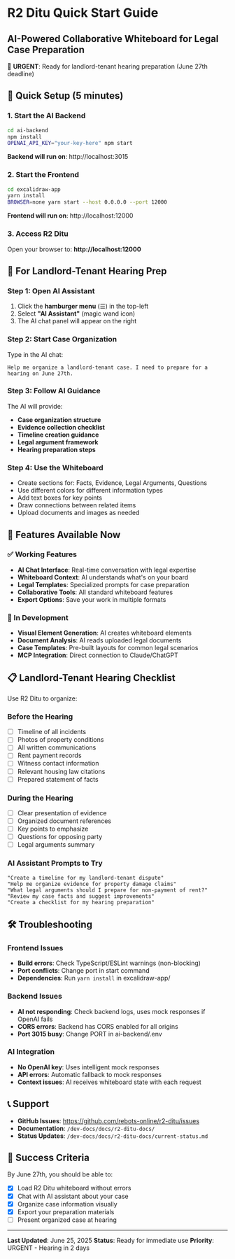 # R2 Ditu Quick Start Guide
## AI-Powered Collaborative Whiteboard for Legal Case Preparation

🚨 **URGENT**: Ready for landlord-tenant hearing preparation (June 27th deadline)

## 🚀 Quick Setup (5 minutes)

### 1. Start the AI Backend
```bash
cd ai-backend
npm install
OPENAI_API_KEY="your-key-here" npm start
```
**Backend will run on**: http://localhost:3015

### 2. Start the Frontend
```bash
cd excalidraw-app
yarn install
BROWSER=none yarn start --host 0.0.0.0 --port 12000
```
**Frontend will run on**: http://localhost:12000

### 3. Access R2 Ditu
Open your browser to: **http://localhost:12000**

## 🎯 For Landlord-Tenant Hearing Prep

### Step 1: Open AI Assistant
1. Click the **hamburger menu** (☰) in the top-left
2. Select **"AI Assistant"** (magic wand icon)
3. The AI chat panel will appear on the right

### Step 2: Start Case Organization
Type in the AI chat:
```
Help me organize a landlord-tenant case. I need to prepare for a hearing on June 27th.
```

### Step 3: Follow AI Guidance
The AI will provide:
- **Case organization structure**
- **Evidence collection checklist**
- **Timeline creation guidance**
- **Legal argument framework**
- **Hearing preparation steps**

### Step 4: Use the Whiteboard
- Create sections for: Facts, Evidence, Legal Arguments, Questions
- Use different colors for different information types
- Add text boxes for key points
- Draw connections between related items
- Upload documents and images as needed

## 🔧 Features Available Now

### ✅ Working Features
- **AI Chat Interface**: Real-time conversation with legal expertise
- **Whiteboard Context**: AI understands what's on your board
- **Legal Templates**: Specialized prompts for case preparation
- **Collaborative Tools**: All standard whiteboard features
- **Export Options**: Save your work in multiple formats

### 🔄 In Development
- **Visual Element Generation**: AI creates whiteboard elements
- **Document Analysis**: AI reads uploaded legal documents
- **Case Templates**: Pre-built layouts for common legal scenarios
- **MCP Integration**: Direct connection to Claude/ChatGPT

## 📋 Landlord-Tenant Hearing Checklist

Use R2 Ditu to organize:

### Before the Hearing
- [ ] Timeline of all incidents
- [ ] Photos of property conditions
- [ ] All written communications
- [ ] Rent payment records
- [ ] Witness contact information
- [ ] Relevant housing law citations
- [ ] Prepared statement of facts

### During the Hearing
- [ ] Clear presentation of evidence
- [ ] Organized document references
- [ ] Key points to emphasize
- [ ] Questions for opposing party
- [ ] Legal arguments summary

### AI Assistant Prompts to Try
```
"Create a timeline for my landlord-tenant dispute"
"Help me organize evidence for property damage claims"
"What legal arguments should I prepare for non-payment of rent?"
"Review my case facts and suggest improvements"
"Create a checklist for my hearing preparation"
```

## 🛠️ Troubleshooting

### Frontend Issues
- **Build errors**: Check TypeScript/ESLint warnings (non-blocking)
- **Port conflicts**: Change port in start command
- **Dependencies**: Run `yarn install` in excalidraw-app/

### Backend Issues
- **AI not responding**: Check backend logs, uses mock responses if OpenAI fails
- **CORS errors**: Backend has CORS enabled for all origins
- **Port 3015 busy**: Change PORT in ai-backend/.env

### AI Integration
- **No OpenAI key**: Uses intelligent mock responses
- **API errors**: Automatic fallback to mock responses
- **Context issues**: AI receives whiteboard state with each request

## 📞 Support

- **GitHub Issues**: https://github.com/rebots-online/r2-ditu/issues
- **Documentation**: `/dev-docs/docs/r2-ditu-docs/`
- **Status Updates**: `/dev-docs/docs/r2-ditu-docs/current-status.md`

## 🎯 Success Criteria

By June 27th, you should be able to:
- [x] Load R2 Ditu whiteboard without errors
- [x] Chat with AI assistant about your case
- [x] Organize case information visually
- [x] Export your preparation materials
- [ ] Present organized case at hearing

---

**Last Updated**: June 25, 2025
**Status**: Ready for immediate use
**Priority**: URGENT - Hearing in 2 days